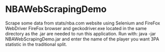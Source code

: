 # NBAWebScrapingDemo
Scrape some data from stats/nba.com website using Selenium and FireFox WebDriver
FireFox browser and geckodriver.exe located in the same directory as the .jar are needed to run this application.
Run with: java -jar NBAWebScrapingDemo.jar and enter the name of the player you want 3PA statistic in the traditional split.
